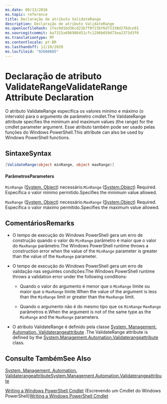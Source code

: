 ```yaml
---
ms.date: 09/13/2016
ms.topic: reference
title: Declaração de atributo ValidateRange
description: Declaração de atributo ValidateRange
ms.openlocfilehash: 1fec9d1bd36cd21b7f0f23bf6d72338d276dce91
ms.sourcegitcommit: ba7315a496986451cfc1296b659d73ea2373d3f0
ms.translationtype: MT
ms.contentlocale: pt-BR
ms.lasthandoff: 12/10/2020
ms.locfileid: "92660605"
---
```

# <a name="validaterange-attribute-declaration"></a><span data-ttu-id="389e6-103">Declaração de atributo ValidateRange</span><span class="sxs-lookup"><span data-stu-id="389e6-103">ValidateRange Attribute Declaration</span></span>

<span data-ttu-id="389e6-104">O atributo ValidateRange especifica os valores mínimo e máximo (o intervalo) para o argumento de parâmetro cmdlet.</span><span class="sxs-lookup"><span data-stu-id="389e6-104">The ValidateRange attribute specifies the minimum and maximum values (the range) for the cmdlet parameter argument.</span></span> <span data-ttu-id="389e6-105">Esse atributo também pode ser usado pelas funções do Windows PowerShell.</span><span class="sxs-lookup"><span data-stu-id="389e6-105">This attribute can also be used by Windows PowerShell functions.</span></span>

## <a name="syntax"></a><span data-ttu-id="389e6-106">Sintaxe</span><span class="sxs-lookup"><span data-stu-id="389e6-106">Syntax</span></span>

```csharp
[ValidateRange(object minRange, object maxRange)]
```

#### <a name="parameters"></a><span data-ttu-id="389e6-107">Parâmetros</span><span class="sxs-lookup"><span data-stu-id="389e6-107">Parameters</span></span>

<span data-ttu-id="389e6-108">`MinRange` ([System. Object](/dotnet/api/system.object)) necessário.</span><span class="sxs-lookup"><span data-stu-id="389e6-108">`MinRange` ([System.Object](/dotnet/api/system.object)) Required.</span></span> <span data-ttu-id="389e6-109">Especifica o valor mínimo permitido.</span><span class="sxs-lookup"><span data-stu-id="389e6-109">Specifies the minimum value allowed.</span></span>

<span data-ttu-id="389e6-110">`MaxRange` ([System. Object](/dotnet/api/system.object)) necessário.</span><span class="sxs-lookup"><span data-stu-id="389e6-110">`MaxRange` ([System.Object](/dotnet/api/system.object)) Required.</span></span> <span data-ttu-id="389e6-111">Especifica o valor máximo permitido.</span><span class="sxs-lookup"><span data-stu-id="389e6-111">Specifies the maximum value allowed.</span></span>

## <a name="remarks"></a><span data-ttu-id="389e6-112">Comentários</span><span class="sxs-lookup"><span data-stu-id="389e6-112">Remarks</span></span>

- <span data-ttu-id="389e6-113">O tempo de execução do Windows PowerShell gera um erro de construção quando o valor do `MinRange` parâmetro é maior que o valor do `MaxRange` parâmetro.</span><span class="sxs-lookup"><span data-stu-id="389e6-113">The Windows PowerShell runtime throws a construction error when the value of the `MinRange` parameter is greater than the value of the `MaxRange` parameter.</span></span>

- <span data-ttu-id="389e6-114">O tempo de execução do Windows PowerShell gera um erro de validação nas seguintes condições:</span><span class="sxs-lookup"><span data-stu-id="389e6-114">The Windows PowerShell runtime throws a validation error under the following conditions:</span></span>

  - <span data-ttu-id="389e6-115">Quando o valor do argumento é menor que o `MinRange` limite ou maior que o `MaxRange` limite.</span><span class="sxs-lookup"><span data-stu-id="389e6-115">When the value of the argument is less than the `MinRange` limit or greater than the `MaxRange` limit.</span></span>

  - <span data-ttu-id="389e6-116">Quando o argumento não é do mesmo tipo que os `MinRange` `MaxRange` parâmetros e.</span><span class="sxs-lookup"><span data-stu-id="389e6-116">When the argument is not of the same type as the `MinRange` and the `MaxRange` parameters.</span></span>

- <span data-ttu-id="389e6-117">O atributo ValidateRange é definido pela classe [System. Management. Automation. Validaterangeattribute](/dotnet/api/System.Management.Automation.ValidateRangeAttribute) .</span><span class="sxs-lookup"><span data-stu-id="389e6-117">The ValidateRange attribute is defined by the [System.Management.Automation.Validaterangeattribute](/dotnet/api/System.Management.Automation.ValidateRangeAttribute) class.</span></span>

## <a name="see-also"></a><span data-ttu-id="389e6-118">Consulte Também</span><span class="sxs-lookup"><span data-stu-id="389e6-118">See Also</span></span>

[<span data-ttu-id="389e6-119">System. Management. Automation. Validaterangeattribute</span><span class="sxs-lookup"><span data-stu-id="389e6-119">System.Management.Automation.Validaterangeattribute</span></span>](/dotnet/api/System.Management.Automation.ValidateRangeAttribute)

<span data-ttu-id="389e6-120">[Writing a Windows PowerShell Cmdlet](./writing-a-windows-powershell-cmdlet.md) (Escrevendo um Cmdlet do Windows PowerShell)</span><span class="sxs-lookup"><span data-stu-id="389e6-120">[Writing a Windows PowerShell Cmdlet](./writing-a-windows-powershell-cmdlet.md)</span></span>
